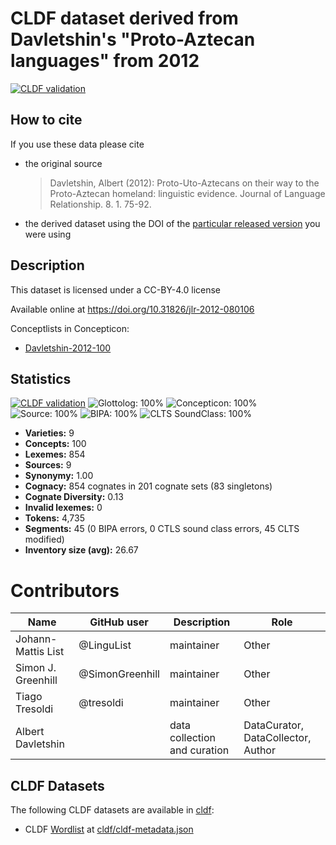 # CLDF dataset derived from Davletshin's "Proto-Aztecan languages" from 2012

[![CLDF validation](https://github.com/lexibank/davletshinaztecan/workflows/CLDF-validation/badge.svg)](https://github.com/lexibank/davletshinaztecan/actions?query=workflow%3ACLDF-validation)

## How to cite

If you use these data please cite
- the original source
  > Davletshin, Albert (2012): Proto-Uto-Aztecans on their way to the Proto-Aztecan homeland: linguistic evidence. Journal of Language Relationship. 8. 1. 75-92.
- the derived dataset using the DOI of the [particular released version](../../releases/) you were using

## Description


This dataset is licensed under a CC-BY-4.0 license

Available online at https://doi.org/10.31826/jlr-2012-080106


Conceptlists in Concepticon:
- [Davletshin-2012-100](https://concepticon.clld.org/contributions/Davletshin-2012-100)
## Statistics


[![CLDF validation](https://github.com/lexibank/davletshinaztecan/workflows/CLDF-validation/badge.svg)](https://github.com/lexibank/davletshinaztecan/actions?query=workflow%3ACLDF-validation)
![Glottolog: 100%](https://img.shields.io/badge/Glottolog-100%25-brightgreen.svg "Glottolog: 100%")
![Concepticon: 100%](https://img.shields.io/badge/Concepticon-100%25-brightgreen.svg "Concepticon: 100%")
![Source: 100%](https://img.shields.io/badge/Source-100%25-brightgreen.svg "Source: 100%")
![BIPA: 100%](https://img.shields.io/badge/BIPA-100%25-brightgreen.svg "BIPA: 100%")
![CLTS SoundClass: 100%](https://img.shields.io/badge/CLTS%20SoundClass-100%25-brightgreen.svg "CLTS SoundClass: 100%")

- **Varieties:** 9
- **Concepts:** 100
- **Lexemes:** 854
- **Sources:** 9
- **Synonymy:** 1.00
- **Cognacy:** 854 cognates in 201 cognate sets (83 singletons)
- **Cognate Diversity:** 0.13
- **Invalid lexemes:** 0
- **Tokens:** 4,735
- **Segments:** 45 (0 BIPA errors, 0 CTLS sound class errors, 45 CLTS modified)
- **Inventory size (avg):** 26.67

# Contributors

Name | GitHub user | Description | Role
--- | --- | --- | ---
Johann-Mattis List | @LinguList | maintainer | Other 
Simon J. Greenhill | @SimonGreenhill | maintainer | Other
Tiago Tresoldi | @tresoldi | maintainer | Other
Albert Davletshin | | data collection and curation | DataCurator, DataCollector, Author




## CLDF Datasets

The following CLDF datasets are available in [cldf](cldf):

- CLDF [Wordlist](https://github.com/cldf/cldf/tree/master/modules/Wordlist) at [cldf/cldf-metadata.json](cldf/cldf-metadata.json)